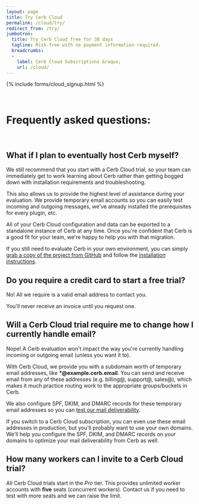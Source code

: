 ```yaml
---
layout: page
title: Try Cerb Cloud
permalink: /cloud/try/
redirect_from: /try/
jumbotron: 
  title: Try Cerb Cloud free for 30 days
  tagline: Risk-free with no payment information required.
  breadcrumbs:
  -
    label: Cerb Cloud Subscriptions &raquo;
    url: /cloud/
---
```


{% include forms/cloud_signup.html %}

<br>

# Frequently asked questions:

<br>

## What if I plan to eventually host Cerb myself?

We still recommend that you start with a Cerb Cloud trial, so your team can immediately get to work learning about Cerb rather than getting bogged down with installation requirements and troubleshooting.

This also allows us to provide the highest level of assistance during your evaluation. We provide temporary email accounts so you can easily test incoming and outgoing messages, we've already installed the prerequisites for every plugin, etc.

All of your Cerb Cloud configuration and data can be exported to a standalone instance of Cerb at any time. Once you're confident that Cerb is a good fit for your team, we're happy to help you with that migration.

If you still need to evaluate Cerb in your own environment, you can simply [grab a copy of the project from GitHub](https://github.com/wgm/cerb) and follow the [installation instructions](/docs/installation).

## Do you require a credit card to start a free trial?

No! All we require is a valid email address to contact you.

You'll never receive an invoice until you request one.

## Will a Cerb Cloud trial require me to change how I currently handle email?

Nope! A Cerb evaluation won't impact the way you're currently handling incoming or outgoing email (unless you want it to).

With Cerb Cloud, we provide you with a subdomain worth of temporary email addresses, like __*@example.cerb.email__. You can send and receive email from any of these addresses (e.g. billing@, support@, sales@), which makes it much practice routing work to the appropriate groups/buckets in Cerb.

We also configure SPF, DKIM, and DMARC records for these temporary email addresses so you can [test our mail deliverability](http://cerb.io/docs/quick-start/#send-a-message-to-test-mail-deliverability).

If you switch to a Cerb Cloud subscription, you can even use these email addresses in production, but you'll probably want to use your own domains.  We'll help you configure the SPF, DKIM, and DMARC records on your domains to optimize your mail deliverability from Cerb as well.

## How many workers can I invite to a Cerb Cloud trial?

All Cerb Cloud trials start in the _Pro_ tier. This provides unlimited worker accounts with __five__ seats (concurrent workers). Contact us if you need to test with more seats and we can raise the limit.
